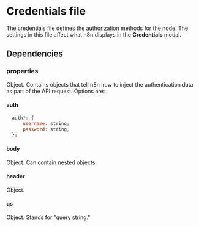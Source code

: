 # Credentials file

The credentials file defines the authorization methods for the node. The settings in this file affect what n8n displays in the **Credentials** modal.



## Dependencies

### properties

Object. Contains objects that tell n8n how to inject the authentication data as part of the API request. Options are:

#### auth

```js
  auth?: {
      username: string;
      password: string;
  };
```

#### body

Object. Can contain nested objects.

#### header

Object.

#### qs

Object. Stands for "query string."